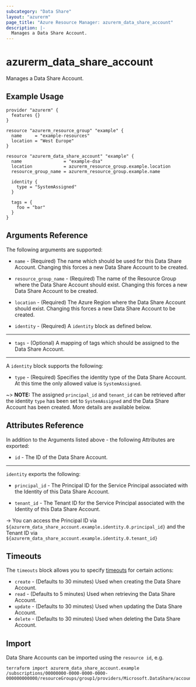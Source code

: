 ```yaml
---
subcategory: "Data Share"
layout: "azurerm"
page_title: "Azure Resource Manager: azurerm_data_share_account"
description: |-
  Manages a Data Share Account.
---
```


# azurerm_data_share_account

Manages a Data Share Account.

## Example Usage

```hcl
provider "azurerm" {
  features {}
}

resource "azurerm_resource_group" "example" {
  name     = "example-resources"
  location = "West Europe"
}

resource "azurerm_data_share_account" "example" {
  name                = "example-dsa"
  location            = azurerm_resource_group.example.location
  resource_group_name = azurerm_resource_group.example.name

  identity {
    type = "SystemAssigned"
  }

  tags = {
    foo = "bar"
  }
}
```

## Arguments Reference

The following arguments are supported:

* `name` - (Required) The name which should be used for this Data Share Account. Changing this forces a new Data Share Account to be created.

* `resource_group_name` - (Required) The name of the Resource Group where the Data Share Account should exist. Changing this forces a new Data Share Account to be created.

* `location` - (Required) The Azure Region where the Data Share Account should exist. Changing this forces a new Data Share Account to be created.

* `identity` - (Required) A `identity` block as defined below.

---

* `tags` - (Optional) A mapping of tags which should be assigned to the Data Share Account.

---

A `identity` block supports the following:

* `type` - (Required) Specifies the identity type of the Data Share Account. At this time the only allowed value is `SystemAssigned`.

~> **NOTE:** The assigned `principal_id` and `tenant_id` can be retrieved after the identity `type` has been set to `SystemAssigned` and the Data Share Account has been created. More details are available below.

## Attributes Reference

In addition to the Arguments listed above - the following Attributes are exported: 

* `id` - The ID of the Data Share Account.

---

`identity` exports the following:

* `principal_id` - The Principal ID for the Service Principal associated with the Identity of this Data Share Account.

* `tenant_id` - The Tenant ID for the Service Principal associated with the Identity of this Data Share Account.

-> You can access the Principal ID via `${azurerm_data_share_account.example.identity.0.principal_id}` and the Tenant ID via `${azurerm_data_share_account.example.identity.0.tenant_id}`

## Timeouts

The `timeouts` block allows you to specify [timeouts](https://www.terraform.io/docs/configuration/resources.html#timeouts) for certain actions:

* `create` - (Defaults to 30 minutes) Used when creating the Data Share Account.
* `read` - (Defaults to 5 minutes) Used when retrieving the Data Share Account.
* `update` - (Defaults to 30 minutes) Used when updating the Data Share Account.
* `delete` - (Defaults to 30 minutes) Used when deleting the Data Share Account.

## Import

Data Share Accounts can be imported using the `resource id`, e.g.

```shell
terraform import azurerm_data_share_account.example /subscriptions/00000000-0000-0000-0000-000000000000/resourceGroups/group1/providers/Microsoft.DataShare/accounts/account1
```
